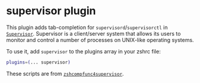 # supervisor plugin

This plugin adds tab-completion for `supervisord`/`supervisorctl` in
[`Supervisor`](http://supervisord.org/). Supervisor is a client/server system that
allows its users to monitor and control a number of processes on UNIX-like
operating systems.

To use it, add `supervisor` to the plugins array in your zshrc file:

```zsh
plugins=(... supervisor)
```

These scripts are from
[`zshcompfunc4supervisor`](https://bitbucket.org/hhatto/zshcompfunc4supervisor).
